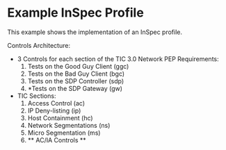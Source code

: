 # Example InSpec Profile

This example shows the implementation of an InSpec profile.


Controls Architecture:
- 3 Controls for each section of the TIC 3.0 Network PEP Requirements:
    1. Tests on the Good Guy Client (ggc)
    2. Tests on the Bad Guy Client (bgc)
    3. Tests on the SDP Controller (sdp)
    4. *Tests on the SDP Gateway (gw)
- TIC Sections:
    1. Access Control (ac)
    2. IP Deny-listing (ip)
    3. Host Containment (hc)
    4. Network Segmentations (ns)
    5. Micro Segmentation (ms)
    6. ** AC/IA Controls **
